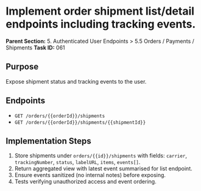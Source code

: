 # Implement order shipment list/detail endpoints including tracking events.

**Parent Section:** 5. Authenticated User Endpoints > 5.5 Orders / Payments / Shipments
**Task ID:** 061

## Purpose
Expose shipment status and tracking events to the user.

## Endpoints
- `GET /orders/{{orderId}}/shipments`
- `GET /orders/{{orderId}}/shipments/{{shipmentId}}`

## Implementation Steps
1. Store shipments under `orders/{{id}}/shipments` with fields: `carrier`, `trackingNumber`, `status`, `labelURL`, `items`, `events[]`.
2. Return aggregated view with latest event summarised for list endpoint.
3. Ensure events sanitized (no internal notes) before exposing.
4. Tests verifying unauthorized access and event ordering.
